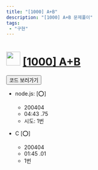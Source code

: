 ```yaml
---
title: "[1000] A+B"
description: "[1000] A+B 문제풀이"
tags: 
 - "구현"
---
```

<h1><img src="https://doky.space/assets/icpclev/b5.svg" height="37px"> <a href="http://icpc.me/1000">[1000] A+B</a></h1>

<a href="https://github.com/DokySp/acmicpc-practice/tree/master/1000"><button class="btn btn-info">코드 보러가기</button></a>

- node.js: [:o:]
  - 200404
  - 04:43 .75
  - 시도: 1번

- C [:o:]
  - 200404
  - 01:45 .01
  - 1번
